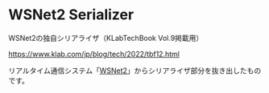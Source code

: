 # WSNet2 Serializer

WSNet2の独自シリアライザ（KLabTechBook Vol.9掲載用）

https://www.klab.com/jp/blog/tech/2022/tbf12.html

リアルタイム通信システム「[WSNet2](/KLab/wsnet2)」からシリアライザ部分を抜き出したものです。
